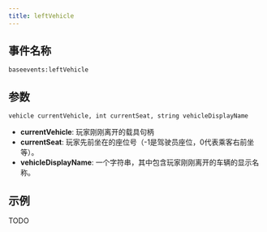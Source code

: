 ```yaml
---
title: leftVehicle
---
```


事件名称
----------
```
baseevents:leftVehicle
```

参数
----------

```
vehicle currentVehicle, int currentSeat, string vehicleDisplayName
```

- **currentVehicle**: 玩家刚刚离开的载具句柄
- **currentSeat**: 玩家先前坐在的座位号（-1是驾驶员座位，0代表乘客右前坐等）。
- **vehicleDisplayName**: 一个字符串，其中包含玩家刚刚离开的车辆的显示名称。

示例
--------

TODO
